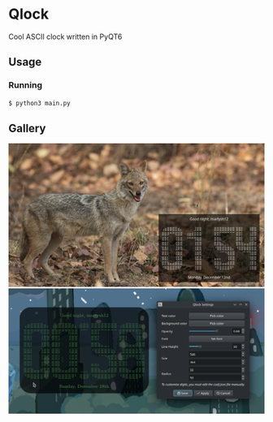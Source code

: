 # Qlock
Cool ASCII clock written in PyQT6

## Usage

### Running

```sh
$ python3 main.py
```

## Gallery
![Desktop Screenshot](docs/ss_desktop.png)
![Settings Screenshot](docs/ss_settings.png)
